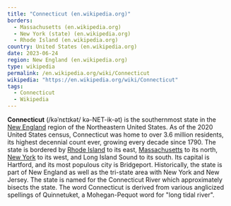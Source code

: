 ```yaml
---
title: "Connecticut (en.wikipedia.org)"
borders:
  - Massachusetts (en.wikipedia.org)
  - New York (state) (en.wikipedia.org)
  - Rhode Island (en.wikipedia.org)
country: United States (en.wikipedia.org)
date: 2023-06-24
region: New England (en.wikipedia.org)
type: wikipedia
permalink: /en.wikipedia.org/wiki/Connecticut
wikipedia: "https://en.wikipedia.org/wiki/Connecticut"
tags:
  - Connecticut
  - Wikipedia
---
```

**Connecticut** (/kəˈnɛtɪkət/ kə-NET-ik-ət) is the southernmost state in the [New England](/en.wikipedia.org/wiki/New_England) region of the Northeastern United States. As of the 2020 United States census, Connecticut was home to over 3.6 million residents, its highest decennial count ever, growing every decade since 1790. The state is bordered by [Rhode Island](/en.wikipedia.org/wiki/Rhode_Island) to its east, [Massachusetts](/en.wikipedia.org/wiki/Massachusetts) to its north, [New York](/en.wikipedia.org/wiki/New_York_(state)) to its west, and Long Island Sound to its south. Its capital is Hartford, and its most populous city is Bridgeport. Historically, the state is part of New England as well as the tri-state area with New York and New Jersey. The state is named for the Connecticut River which approximately bisects the state. The word Connecticut is derived from various anglicized spellings of Quinnetuket, a Mohegan-Pequot word for "long tidal river".